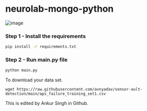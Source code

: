 # neurolab-mongo-python

![image](https://user-images.githubusercontent.com/57321948/196933065-4b16c235-f3b9-4391-9cfe-4affcec87c35.png)

### Step 1 - Install the requirements

```bash
pip install -r requirements.txt
```

### Step 2 - Run main.py file

```bash
python main.py
```


To download your data set.

```
wget https://raw.githubusercontent.com/avnyadav/sensor-ault-detection/main/aps_failure_training_set1.csv

````

This is edited by Ankur Singh in Github.

